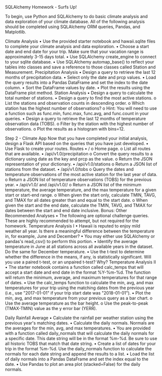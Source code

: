 SQLAlchemy Homework - Surfs Up!

To begin, use Python and SQLAlchemy to do basic climate analysis and data exploration of your climate database. All of the following analysis should be completed using SQLAlchemy ORM queries, Pandas, and Matplotlib.

Climate Analysis
•	Use the provided starter notebook and hawaii.sqlite files to complete your climate analysis and data exploration.
•	Choose a start date and end date for your trip. Make sure that your vacation range is approximately 3-15 days total.
•	Use SQLAlchemy create_engine to connect to your sqlite database.
•	Use SQLAlchemy automap_base() to reflect your tables into classes and save a reference to those classes called Station and Measurement.
Precipitation Analysis
•	Design a query to retrieve the last 12 months of precipitation data.
•	Select only the date and prcp values.
•	Load the query results into a Pandas DataFrame and set the index to the date column.
•	Sort the DataFrame values by date.
•	Plot the results using the DataFrame plot method.
Station Analysis
•	Design a query to calculate the total number of stations.
•	Design a query to find the most active stations.
o	List the stations and observation counts in descending order.
o	Which station has the highest number of observations?
o	Hint: You will need to use a function such as func.min, func.max, func.avg, and func.count in your queries.
•	Design a query to retrieve the last 12 months of temperature observation data (TOBS).
o	Filter by the station with the highest number of observations.
o	Plot the results as a histogram with bins=12.


Step 2 - Climate App
Now that you have completed your initial analysis, design a Flask API based on the queries that you have just developed.
•	Use Flask to create your routes.
Routes
•	/
o	Home page.
o	List all routes that are available.
•	/api/v1.0/precipitation
o	Convert the query results to a dictionary using date as the key and prcp as the value.
o	Return the JSON representation of your dictionary.
•	/api/v1.0/stations
o	Return a JSON list of stations from the dataset.
•	/api/v1.0/tobs
o	Query the dates and temperature observations of the most active station for the last year of data.
o	Return a JSON list of temperature observations (TOBS) for the previous year.
•	/api/v1.0/<start> and /api/v1.0/<start>/<end>
o	Return a JSON list of the minimum temperature, the average temperature, and the max temperature for a given start or start-end range.
o	When given the start only, calculate TMIN, TAVG, and TMAX for all dates greater than and equal to the start date.
o	When given the start and the end date, calculate the TMIN, TAVG, and TMAX for dates between the start and end date inclusive.
Bonus: Other Recommended Analyses
•	The following are optional challenge queries. These are highly recommended to attempt, but not required for the homework.
Temperature Analysis I
•	Hawaii is reputed to enjoy mild weather all year. Is there a meaningful difference between the temperature in, for example, June and December?
•	You may either use SQLAlchemy or pandas's read_csv() to perform this portion.
•	Identify the average temperature in June at all stations across all available years in the dataset. Do the same for December temperature.
•	Use the t-test to determine whether the difference in the means, if any, is statistically significant. Will you use a paired t-test, or an unpaired t-test? Why?
Temperature Analysis II
•	The starter notebook contains a function called calc_temps that will accept a start date and end date in the format %Y-%m-%d. The function will return the minimum, average, and maximum temperatures for that range of dates.
•	Use the calc_temps function to calculate the min, avg, and max temperatures for your trip using the matching dates from the previous year (i.e., use "2017-01-01" if your trip start date was "2018-01-01").
•	Plot the min, avg, and max temperature from your previous query as a bar chart.
o	Use the average temperature as the bar height.
o	Use the peak-to-peak (TMAX-TMIN) value as the y error bar (YERR).

Daily Rainfall Average
•	Calculate the rainfall per weather station using the previous year's matching dates.
•	Calculate the daily normals. Normals are the averages for the min, avg, and max temperatures.
•	You are provided with a function called daily_normals that will calculate the daily normals for a specific date. This date string will be in the format %m-%d. Be sure to use all historic TOBS that match that date string.
•	Create a list of dates for your trip in the format %m-%d. Use the daily_normals function to calculate the normals for each date string and append the results to a list.
•	Load the list of daily normals into a Pandas DataFrame and set the index equal to the date.
•	Use Pandas to plot an area plot (stacked=False) for the daily normals.

